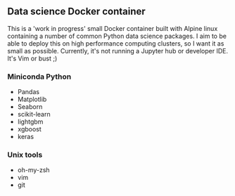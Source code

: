 ## Data science Docker container

This is a 'work in progress' small Docker container built with Alpine linux containing a number of common Python data science packages. I aim to be able to deploy this on high performance computing clusters, so I want it as small as possible. Currently, it's not running a Jupyter hub or developer IDE. It's Vim or bust ;) 

### Miniconda Python
* Pandas
* Matplotlib
* Seaborn
* scikit-learn 
* lightgbm 
* xgboost 
* keras

### Unix tools
* oh-my-zsh
* vim
* git

